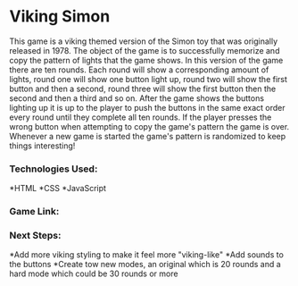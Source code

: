 # Viking Simon

This game is a viking themed version of the Simon toy that was originally released in 1978. The object of the game is to successfully memorize and copy the pattern of lights that the game shows. In this version of the game there are ten rounds. Each round will show a corresponding amount of lights, round one will show one button light up, round two will show the first button and then a second, round three will show the first button then the second and then a third and so on. After the game shows the buttons lighting up it is up to the player to push the buttons in the same exact order every round until they complete all ten rounds. If the player presses the wrong button when attempting to copy the game's pattern the game is over. Whenever a new game is started the game's pattern is randomized to keep things interesting! 



### Technologies Used:
*HTML
*CSS
*JavaScript

### Game Link:

### Next Steps:
*Add more viking styling to make it feel more "viking-like"
*Add sounds to the buttons
*Create tow new modes, an original which is 20 rounds and a hard mode which could be 30 rounds or more



